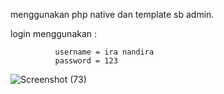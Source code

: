 menggunakan php native dan template sb admin.

login menggunakan :

              username = ira nandira
              password = 123



![Screenshot (73)](https://user-images.githubusercontent.com/82190659/161274566-d8bc99ca-2b7d-4e00-8eef-566b1ea76442.png)
